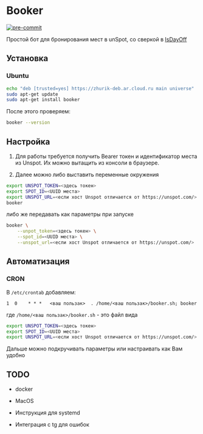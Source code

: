 # Booker

[![pre-commit](https://img.shields.io/badge/pre--commit-enabled-brightgreen?logo=pre-commit&logoColor=white)](https://github.com/pre-commit/pre-commit)

Простой бот для бронирования мест в unSpot, со сверкой в [IsDayOff](https://isdayoff.ru)

## Установка

### Ubuntu

```bash
echo "deb [trusted=yes] https://zhurik-deb.ar.cloud.ru main universe" | sudo tee -a /etc/apt/sources.list
sudo apt-get update
sudo apt-get install booker
```

После этого проверяем:

```bash
booker --version
```

## Настройка

1. Для работы требуется получить Bearer токен и идентификатор места из Unspot. Их можно вытащить из консоли в браузере.

2. Далее можно либо выставить переменные окружения

```bash
export UNSPOT_TOKEN=<здесь токен>
export SPOT_ID=<UUID места>
export UNSPOT_URL=<если хост Unspot отличается от https://unspot.com/>
booker
```

либо же передавать как параметры при запуске

```bash
booker \
    --unpot_token=<здесь токен> \
    --spot_id=<UUID места> \
    --unspot_url=<если хост Unspot отличается от https://unspot.com/>
```

## Автоматизация

### CRON

В `/etc/crontab` добавляем:

```text
1  0    * * *   <ваш пользак>  . /home/<ваш пользак>/booker.sh; booker
```

где `/home/<ваш пользак>/booker.sh` -  это файл вида

```bash
export UNSPOT_TOKEN=<здесь токен>
export SPOT_ID=<UUID места>
export UNSPOT_URL=<если хост Unspot отличается от https://unspot.com/>
```

Дальше можно подкручивать параметры или настраивать как Вам удобно

## TODO

- docker

- MacOS

- Инструкция для systemd

- Интеграция с tg для ошибок
